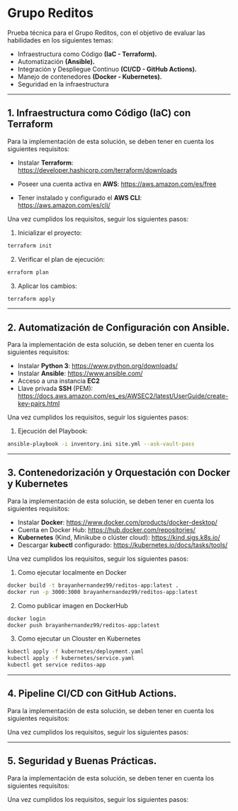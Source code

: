 # Grupo Reditos
Prueba técnica para el Grupo Reditos, con el objetivo de evaluar las habilidades en los siguientes temas:

- Infraestructura como Código **(IaC - Terraform).**
- Automatización **(Ansible).**
- Integración y Despliegue Continuo **(CI/CD - GitHub Actions).**
- Manejo de contenedores **(Docker - Kubernetes).**
- Seguridad en la infraestructura

---

## 1. Infraestructura como Código (IaC) con Terraform
Para la implementación de esta solución, se deben tener en cuenta los siguientes requisitos:

- Instalar **Terraform**: https://developer.hashicorp.com/terraform/downloads

- Poseer una cuenta activa en **AWS**: https://aws.amazon.com/es/free

- Tener instalado y configurado el **AWS CLI**: https://aws.amazon.com/es/cli/

Una vez cumplidos los requisitos, seguir los siguientes pasos:

1. Inicializar el proyecto:
  ```bash
  terraform init
  ```

2. Verificar el plan de ejecución:
  ```bash
  erraform plan
  ```

3. Aplicar los cambios:
  ```bash
  terraform apply
  ```

---

## 2.  Automatización de Configuración con Ansible.
Para la implementación de esta solución, se deben tener en cuenta los siguientes requisitos:
- Instalar **Python 3**: https://www.python.org/downloads/
- Instalar **Ansible**: https://www.ansible.com/
- Acceso a una instancia **EC2**
- Llave privada **SSH** (PEM): https://docs.aws.amazon.com/es_es/AWSEC2/latest/UserGuide/create-key-pairs.html

Una vez cumplidos los requisitos, seguir los siguientes pasos:

1. Ejecución del Playbook:
  ```bash
  ansible-playbook -i inventory.ini site.yml --ask-vault-pass
  ```

---

## 3. Contenedorización y Orquestación con Docker y Kubernetes
Para la implementación de esta solución, se deben tener en cuenta los siguientes requisitos:
- Instalar **Docker**: https://www.docker.com/products/docker-desktop/
- Cuenta en Docker Hub: https://hub.docker.com/repositories/
- **Kubernetes** (Kind, Minikube o clúster cloud): https://kind.sigs.k8s.io/
- Descargar **kubectl** configurado: https://kubernetes.io/docs/tasks/tools/

Una vez cumplidos los requisitos, seguir los siguientes pasos:

1. Como ejecutar localmente en Docker 
```bash
docker build -t brayanhernandez99/reditos-app:latest .
docker run -p 3000:3000 brayanhernandez99/reditos-app:latest
```

2. Como publicar imagen en DockerHub
```bash
docker login
docker push brayanhernandez99/reditos-app:latest
```

3. Como ejecutar un Clouster en Kubernetes
```bash
kubectl apply -f kubernetes/deployment.yaml
kubectl apply -f kubernetes/service.yaml
kubectl get service reditos-app
```

---

## 4. Pipeline CI/CD con GitHub Actions.
Para la implementación de esta solución, se deben tener en cuenta los siguientes requisitos:

Una vez cumplidos los requisitos, seguir los siguientes pasos:

---

## 5. Seguridad y Buenas Prácticas.
Para la implementación de esta solución, se deben tener en cuenta los siguientes requisitos:

Una vez cumplidos los requisitos, seguir los siguientes pasos:

